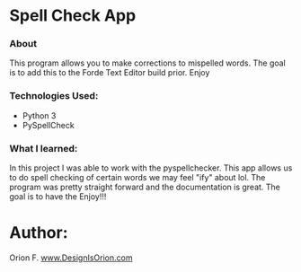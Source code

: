 # Spell Check App

### About 
This program allows you to make corrections to mispelled words. The goal is to add this to the Forde Text Editor build prior. Enjoy

### Technologies Used:
- Python 3
- PySpellCheck

### What I learned:

In this project I was able to work with the pyspellchecker. This app allows us to do spell checking of certain words we may feel "ify" about lol. The program was pretty straight forward and the documentation is great. The goal is to have the Enjoy!!!





# Author: 
Orion F.
www.DesignIsOrion.com



